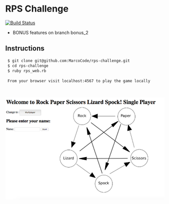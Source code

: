 # RPS Challenge

[![Build Status](https://travis-ci.org/MarcoCode/rps-challenge.svg?branch=master)](https://travis-ci.org/MarcoCode/rps-challenge)

* BONUS features on branch bonus_2

Instructions
-------

``` 
 $ git clone git@github.com:MarcoCode/rps-challenge.git  
 $ cd rps-challenge
 $ ruby rps_web.rb
 
 From your browser visit localhost:4567 to play the game locally
 
 
```

![screenshot](/pics/ScreenShot1.png?raw=true "Screen Shot Single Player")

       




